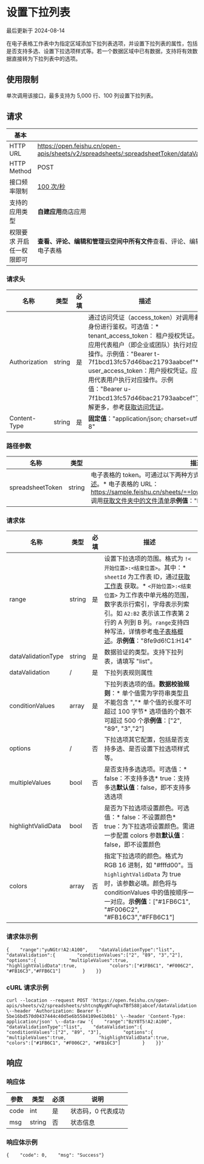 # 设置下拉列表

最后更新于 2024-08-14

在电子表格工作表中为指定区域添加下拉列表选项，并设置下拉列表的属性，包括是否支持多选、设置下拉选项样式等。若一个数据区域中已有数据，支持将有效数据直接转为下拉列表中的选项。

## 使用限制

单次调用该接口，最多支持为 5,000 行、100 列设置下拉列表。

## 请求

| 基本                      |                                                                                          |
| --------------------------- | ------------------------------------------------------------------------------------------ |
| HTTP URL                  | https://open.feishu.cn/open-apis/sheets/v2/spreadsheets/:spreadsheetToken/dataValidation |
| HTTP Method               | POST                                                                                     |
| 接口频率限制              | [100 次/秒](https://open.feishu.cn/document/ukTMukTMukTM/uUzN04SN3QjL1cDN)                  |
| 支持的应用类型            | **自建应用**商店应用                                                                     |
| 权限要求 开启任一权限即可 | **查看、评论、编辑和管理云空间中所有文件**查看、评论、编辑和管理电子表格                 |

### 请求头

| 名称          | 类型   | 必填 | 描述                                                                                                                                                                                                                                                                                                                                                                                                     |
| --------------- | -------- | ------ | ---------------------------------------------------------------------------------------------------------------------------------------------------------------------------------------------------------------------------------------------------------------------------------------------------------------------------------------------------------------------------------------------------------- |
| Authorization | string | 是   | 通过访问凭证（access\_token）对调用者身份进行鉴权。可选值：* tenant\_access\_token： 租户授权凭证。应用代表租户（即企业或团队）执行对应操作。示例值："Bearer t-7f1bcd13fc57d46bac21793aabcef"* user\_access\_token：用户授权凭证。应用代表用户执行对应操作。示例值："Bearer u-7f1bcd13fc57d46bac21793aabcef"了解更多，参考[获取访问凭证](https://open.feishu.cn/document/ukTMukTMukTM/uMTNz4yM1MjLzUzM)。 |
| Content-Type  | string | 是   | ​**固定值**​："application/json; charset=utf-8"                                                                                                                                                                                                                                                                                                                                                  |

### 路径参数

| 名称             | 类型   | 描述                                                                                                                                                                                                                                                                                                                                                                                                       |
| ------------------ | -------- | ------------------------------------------------------------------------------------------------------------------------------------------------------------------------------------------------------------------------------------------------------------------------------------------------------------------------------------------------------------------------------------------------------------ |
| spreadsheetToken | string | 电子表格的 token。可通过以下两种方式获取。了解更多，参考[电子表格概述](https://open.feishu.cn/document/ukTMukTMukTM/uATMzUjLwEzM14CMxMTN/overview)。* 电子表格的 URL：https://sample.feishu.cn/sheets/==Iow7sNNEphp3WbtnbCscPqabcef==* 调用[获取文件夹中的文件清单](https://open.feishu.cn/document/uAjLw4CM/ukTMukTMukTM/reference/drive-v1/file/list)​**示例值**​："Iow7sNNEphp3WbtnbCscPqabcef" |

### 请求体

| 名称               | 类型          | 必填 | 描述                                                                                                                                                                                                                                                                                                                                                                                                                                                                                                                                |
| -------------------- | --------------- | ------ | ------------------------------------------------------------------------------------------------------------------------------------------------------------------------------------------------------------------------------------------------------------------------------------------------------------------------------------------------------------------------------------------------------------------------------------------------------------------------------------------------------------------------------------- |
| range              | string        | 是   | 设置下拉选项的范围。格式为 `!<开始位置>:<结束位置>`。其中：* `sheetId` 为工作表 ID，通过[获取工作表](https://open.feishu.cn/document/ukTMukTMukTM/uUDN04SN0QjL1QDN/sheets-v3/spreadsheet-sheet/query) 获取。* `<开始位置>:<结束位置>` 为工作表中单元格的范围，数字表示行索引，字母表示列索引。如 `A2:B2` 表示该工作表第 2 行的 A 列到 B 列。`range`支持四种写法，详情参考[电子表格概述](https://open.feishu.cn/document/ukTMukTMukTM/uATMzUjLwEzM14CMxMTN/overview)。​**示例值**​："8fe9d6!C1:H14" |
| dataValidationType | string        | 是   | 数据验证的类型。支持下拉列表，请填写 "list"。                                                                                                                                                                                                                                                                                                                                                                                                                                                                                       |
| dataValidation     | /             | 是   | 下拉列表规则属性                                                                                                                                                                                                                                                                                                                                                                                                                                                                                                                    |
| conditionValues    | array | 是   | 下拉列表选项的值。​**数据校验规则**​：* 单个值需为字符串类型且不能包含 ","* 单个值的长度不可超过 100 字节* 选项值的个数不可超过 500 个​**示例值**​：["2", "89", "3","2"]                                                                                                                                                                                                                                                                                                                                          |
| options            | /             | 否   | 下拉选项其它配置，包括是否支持多选、是否设置下拉选项样式等。                                                                                                                                                                                                                                                                                                                                                                                                                                                                        |
| multipleValues     | bool          | 否   | 是否支持多选选项。可选值：* false：不支持多选* true：支持多选​**默认值**​：false，即不支持多选选项                                                                                                                                                                                                                                                                                                                                                                                                                        |
| highlightValidData | bool          | 否   | 是否为下拉选项设置颜色。可选值：* false：不设置颜色* true：为下拉选项设置颜色。需进一步配置 colors 参数​**默认值**​：false，即不设置颜色                                                                                                                                                                                                                                                                                                                                                                                  |
| colors             | array | 否   | 指定下拉选项的颜色。格式为 RGB 16 进制，如 "#fffd00"。当 `highlightValidData` 为 true 时，该参数必填。颜色将与 conditionValues 中的值按顺序一一对应。​**示例值**​：["#1FB6C1", "#F006C2", "#FB16C3","#FFB6C1"]                                                                                                                                                                                                                                                                                                          |

### 请求体示例

```
{    "range":"yuNGtr!A2:A100",    "dataValidationType":"list",    "dataValidation":{        "conditionValues":["2", "89", "3","2"],        "options":{            "multipleValues":true,            "highlightValidData":true,            "colors":["#1FB6C1", "#F006C2", "#FB16C3","#FFB6C1"]        }    }}
```

### cURL 请求示例

```
curl --location --request POST 'https://open.feishu.cn/open-apis/sheets/v2/spreadsheets/shtcngNygNfuqhxTBf588jabcef/dataValidation' \--header 'Authorization: Bearer t-5be16bd570d0437444c40d5e6b5584109e61b0b1' \--header 'Content-Type: application/json' \--data-raw '{    "range":"BzY8T5!A2:A100",    "dataValidationType":"list",    "dataValidation":{        "conditionValues":["2", "89", "3"],        "options":{            "multipleValues":true,            "highlightValidData":true,            "colors":["#1FB6C1", "#F006C2", "#FB16C3"]        }    }}'
```

## 响应

### 响应体

| 参数 | 类型   | 必须 | 说明               |
| ------ | -------- | ------ | -------------------- |
| code | int    | 是   | 状态码，0 代表成功 |
| msg  | string | 否   | 状态信息           |

### 响应体示例

```
{    "code": 0,    "msg": "Success"}
```
